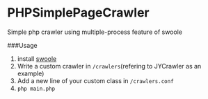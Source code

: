 # PHPSimplePageCrawler
Simple php crawler using multiple-process feature of swoole

###Usage
1. install [swoole](https://github.com/swoole/swoole-src)
2. Write a custom crawler in `/crawlers`(refering to JYCrawler as an example)
3. Add a new line of your custom class in `/crawlers.conf`
4. `php main.php`
